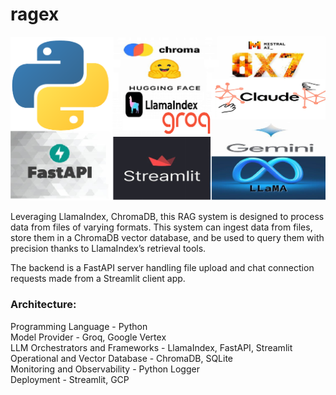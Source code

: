# ragex

![](src/images/rag-stack.png)

Leveraging LlamaIndex, ChromaDB, this RAG system is designed to process data from files of varying formats. This system can ingest data from files, store them in a ChromaDB vector database, and be used to query them with precision thanks to LlamaIndex’s retrieval tools.

The backend is a FastAPI server handling file upload and chat connection requests made from a Streamlit client app. 


### Architecture:
Programming Language             - Python <br>
Model Provider                   - Groq, Google Vertex <br>
LLM Orchestrators and Frameworks - LlamaIndex, FastAPI, Streamlit <br>
Operational and Vector Database  - ChromaDB, SQLite <br>
Monitoring and Observability     - Python Logger <br>
Deployment                       - Streamlit, GCP <br>

